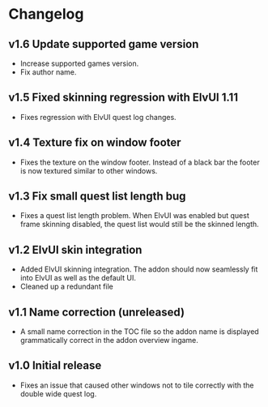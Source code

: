 Changelog
=========

## v1.6 Update supported game version

- Increase supported games version.
- Fix author name.

## v1.5 Fixed skinning regression with ElvUI 1.11

- Fixes regression with ElvUI quest log changes.

## v1.4 Texture fix on window footer

- Fixes the texture on the window footer. Instead of a black bar the footer is now textured similar to other windows.

## v1.3 Fix small quest list length bug

- Fixes a quest list length problem. When ElvUI was enabled but quest frame skinning disabled, the quest list would still be the skinned length.

## v1.2 ElvUI skin integration

- Added ElvUI skinning integration. The addon should now seamlessly fit into ElvUI as well as the default UI.
- Cleaned up a redundant file

## v1.1 Name correction (unreleased)

- A small name correction in the TOC file so the addon name is displayed grammatically correct in the addon overview ingame.

## v1.0 Initial release

- Fixes an issue that caused other windows not to tile correctly with the double wide quest log.